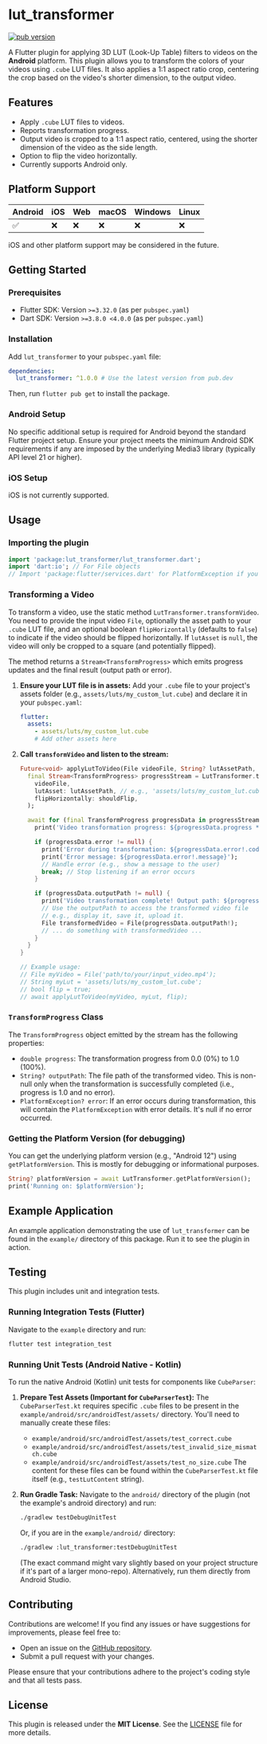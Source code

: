 # lut_transformer

[![pub version](https://img.shields.io/pub/v/lut_transformer.svg)](https://pub.dev/packages/lut_transformer)
<!-- TODO: Add CI badge e.g. [![CI](https://github.com/nomuman/lut_transformer/actions/workflows/ci.yaml/badge.svg)](https://github.com/nomuman/lut_transformer/actions/workflows/ci.yaml) -->

A Flutter plugin for applying 3D LUT (Look-Up Table) filters to videos on the **Android** platform. This plugin allows you to transform the colors of your videos using `.cube` LUT files. It also applies a 1:1 aspect ratio crop, centering the crop based on the video's shorter dimension, to the output video.

## Features

- Apply `.cube` LUT files to videos.
- Reports transformation progress.
- Output video is cropped to a 1:1 aspect ratio, centered, using the shorter dimension of the video as the side length.
- Option to flip the video horizontally.
- Currently supports Android only.

## Platform Support

| Android | iOS     | Web     | macOS   | Windows | Linux   |
| :------ | :------ | :------ | :------ | :------ | :------ |
| ✅      | ❌      | ❌      | ❌      | ❌      | ❌      |

iOS and other platform support may be considered in the future.

## Getting Started

### Prerequisites

- Flutter SDK: Version `>=3.32.0` (as per `pubspec.yaml`)
- Dart SDK: Version `>=3.8.0 <4.0.0` (as per `pubspec.yaml`)

### Installation

Add `lut_transformer` to your `pubspec.yaml` file:

```yaml
dependencies:
  lut_transformer: ^1.0.0 # Use the latest version from pub.dev
```

Then, run `flutter pub get` to install the package.

### Android Setup

No specific additional setup is required for Android beyond the standard Flutter project setup. Ensure your project meets the minimum Android SDK requirements if any are imposed by the underlying Media3 library (typically API level 21 or higher).

### iOS Setup

iOS is not currently supported.

## Usage

### Importing the plugin

```dart
import 'package:lut_transformer/lut_transformer.dart';
import 'dart:io'; // For File objects
// Import 'package:flutter/services.dart' for PlatformException if you need to specifically catch it.
```

### Transforming a Video

To transform a video, use the static method `LutTransformer.transformVideo`. You need to provide the input video `File`, optionally the asset path to your `.cube` LUT file, and an optional boolean `flipHorizontally` (defaults to `false`) to indicate if the video should be flipped horizontally. If `lutAsset` is `null`, the video will only be cropped to a square (and potentially flipped).

The method returns a `Stream<TransformProgress>` which emits progress updates and the final result (output path or error).

1.  **Ensure your LUT file is in assets:**
    Add your `.cube` file to your project's assets folder (e.g., `assets/luts/my_custom_lut.cube`) and declare it in your `pubspec.yaml`:

    ```yaml
    flutter:
      assets:
        - assets/luts/my_custom_lut.cube
        # Add other assets here
    ```

2.  **Call `transformVideo` and listen to the stream:**

    ```dart
    Future<void> applyLutToVideo(File videoFile, String? lutAssetPath, bool shouldFlip) async {
      final Stream<TransformProgress> progressStream = LutTransformer.transformVideo(
        videoFile,
        lutAsset: lutAssetPath, // e.g., 'assets/luts/my_custom_lut.cube' or null
        flipHorizontally: shouldFlip,
      );

      await for (final TransformProgress progressData in progressStream) {
        print('Video transformation progress: ${progressData.progress * 100}%');

        if (progressData.error != null) {
          print('Error during transformation: ${progressData.error!.code}');
          print('Error message: ${progressData.error!.message}');
          // Handle error (e.g., show a message to the user)
          break; // Stop listening if an error occurs
        }

        if (progressData.outputPath != null) {
          print('Video transformation complete! Output path: ${progressData.outputPath}');
          // Use the outputPath to access the transformed video file
          // e.g., display it, save it, upload it.
          File transformedVideo = File(progressData.outputPath!);
          // ... do something with transformedVideo ...
        }
      }
    }

    // Example usage:
    // File myVideo = File('path/to/your/input_video.mp4');
    // String myLut = 'assets/luts/my_custom_lut.cube';
    // bool flip = true;
    // await applyLutToVideo(myVideo, myLut, flip);
    ```

### `TransformProgress` Class

The `TransformProgress` object emitted by the stream has the following properties:

-   `double progress`: The transformation progress from 0.0 (0%) to 1.0 (100%).
-   `String? outputPath`: The file path of the transformed video. This is non-null only when the transformation is successfully completed (i.e., progress is 1.0 and no error).
-   `PlatformException? error`: If an error occurs during transformation, this will contain the `PlatformException` with error details. It's null if no error occurred.

### Getting the Platform Version (for debugging)

You can get the underlying platform version (e.g., "Android 12") using `getPlatformVersion`. This is mostly for debugging or informational purposes.

```dart
String? platformVersion = await LutTransformer.getPlatformVersion();
print('Running on: $platformVersion');
```

## Example Application

An example application demonstrating the use of `lut_transformer` can be found in the `example/` directory of this package. Run it to see the plugin in action.

## Testing

This plugin includes unit and integration tests.

### Running Integration Tests (Flutter)

Navigate to the `example` directory and run:

```bash
flutter test integration_test
```

### Running Unit Tests (Android Native - Kotlin)

To run the native Android (Kotlin) unit tests for components like `CubeParser`:

1.  **Prepare Test Assets (Important for `CubeParserTest`):**
    The `CubeParserTest.kt` requires specific `.cube` files to be present in the `example/android/src/androidTest/assets/` directory. You'll need to manually create these files:
    *   `example/android/src/androidTest/assets/test_correct.cube`
    *   `example/android/src/androidTest/assets/test_invalid_size_mismatch.cube`
    *   `example/android/src/androidTest/assets/test_no_size.cube`
    The content for these files can be found within the `CubeParserTest.kt` file itself (e.g., `testLutContent` string).

2.  **Run Gradle Task:**
    Navigate to the `android/` directory of the plugin (not the example's android directory) and run:
    ```bash
    ./gradlew testDebugUnitTest
    ```
    Or, if you are in the `example/android/` directory:
    ```bash
    ./gradlew :lut_transformer:testDebugUnitTest
    ```
    (The exact command might vary slightly based on your project structure if it's part of a larger mono-repo).
    Alternatively, run them directly from Android Studio.

## Contributing

Contributions are welcome! If you find any issues or have suggestions for improvements, please feel free to:

-   Open an issue on the [GitHub repository](https://github.com/nomuman/lut_transformer/issues). <!-- TODO: Replace with actual URL -->
-   Submit a pull request with your changes.

Please ensure that your contributions adhere to the project's coding style and that all tests pass.

## License

This plugin is released under the **MIT License**. See the [LICENSE](LICENSE) file for more details.

